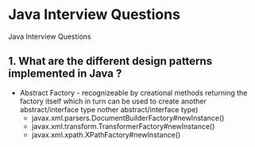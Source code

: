 # Java Interview Questions
Java Interview Questions


## 1. What are the different design patterns implemented in Java ?
* Abstract Factory - recognizeable by creational methods returning the factory itself which in turn can be used to create another abstract/interface type
nother abstract/interface type)
  * javax.xml.parsers.DocumentBuilderFactory#newInstance()
  * javax.xml.transform.TransformerFactory#newInstance()
  * javax.xml.xpath.XPathFactory#newInstance()

